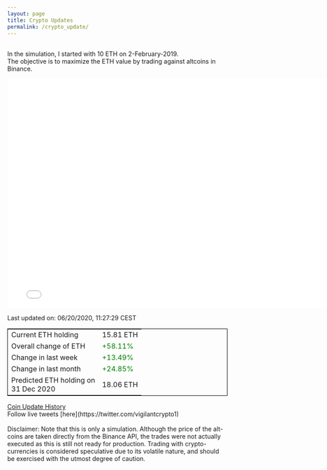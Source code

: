 ```yaml
---
layout: page
title: Crypto Updates
permalink: /crypto_update/
---
```

<!-- Global site tag (gtag.js) - Google Analytics -->
<script async src="https://www.googletagmanager.com/gtag/js?id=UA-103831149-5"></script>
<script>
  window.dataLayer = window.dataLayer || [];
  function gtag(){dataLayer.push(arguments);}
  gtag('js', new Date());

  gtag('config', 'UA-103831149-5');
</script>
<br>In the simulation, I started with 10 ETH on 2-February-2019.<br>The objective is to maximize the ETH value by trading against altcoins 
in Binance.

<iframe width="775" height="525" frameborder="0" scrolling="no" src="//plotly.com/~vikramaditya91/109.embed"></iframe>

Last updated on: 06/20/2020, 11:27:29 CEST 
<table style="border:1px solid black;margin-left:auto;margin-right:auto;">
	<tbody>
	<tr>
		<td>Current ETH holding</td>
		<td>     15.81 ETH</td>
	</tr>
	<tr>
		<td>Overall change of ETH</td>
		<td><font color="green">+58.11%</font></td>
	</tr>
	<tr>
		<td>Change in last week</td>
		<td><font color="green">+13.49%</font></td>
	</tr>
	<tr>
		<td>Change in last month</td>
		<td><font color="green">+24.85%</font></td>
	</tr>
    <tr>
		<td>Predicted ETH holding on<br>31 Dec 2020</td>
		<td>     18.06 ETH</td>
	</tr>
	</tbody>
</table>
<a href="{{ site.baseurl }}/crypto_history">Coin Update History</a>
<br>
Follow live tweets [here](https://twitter.com/vigilantcrypto1)
<br>
<br>
Disclaimer:
Note that this is only a simulation. Although the price of the alt-coins are taken directly from the Binance API, the trades were not actually executed as this is still not ready for production.
Trading with crypto-currencies is considered speculative due to its volatile nature, and should be exercised with the utmost degree of caution.